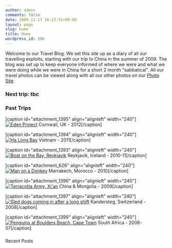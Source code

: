 ```yaml
---
author: admin
comments: false
date: 2009-11-17 16:23:51+00:00
layout: page
slug: home
title: Home
wordpress_id: 386
---
```


Welcome to our Travel Blog. We set this site up as a diary of all our travelling exploits, starting with our trip to China in the summer of 2009. The blog was set up to keep everyone informed of where we were and what we were doing while we were in China for a short 2 month "sabbatical". All our travel photos can be viewed along with all our other photos on our [Photo Site](http://photos.perry-online.me.uk/).


### Next trip: tbc




### Past Trips


[caption id="attachment_1395" align="alignleft" width="240"][![Eden Project](http://travel.perry-online.me.uk/files/2009/11/cornwall.jpg)](/cornwall/) Cornwall, UK - 2012[/caption]

[caption id="attachment_1394" align="alignleft" width="240"][![Ha Long Bay](http://travel.perry-online.me.uk/files/2009/11/vietnam.jpg)](/vietnam/) Vietnam - 2011[/caption]

[caption id="attachment_1393" align="alignleft" width="240"][![Boat on the Bay, Reykjavik](http://travel.perry-online.me.uk/files/2009/11/iceland.jpg)](/iceland/) Reykjavik, Iceland - 2010-11[/caption]

[caption id="attachment_626" align="alignleft" width="240"][![Man on a Donkey](http://travel.perry-online.me.uk/files/2010/06/marrakech2010.jpg)](/morocco/) Marrakech, Morocco - 2010[/caption]

[caption id="attachment_1396" align="alignleft" width="240"][![Terracotta Army, Xi'an](http://travel.perry-online.me.uk/files/2009/11/china-2.jpg)](/china/) China & Mongolia - 2009[/caption]

[caption id="attachment_1397" align="alignleft" width="240"][![Sled dogs coming in after a long shift](http://travel.perry-online.me.uk/files/2009/11/switzerland.jpg)](/switzerland/) Kandersteg, Switzerland - 2008[/caption]

[caption id="attachment_1399" align="alignleft" width="240"][![Penguins at Boulders Beach, Cape Town](http://travel.perry-online.me.uk/files/2009/11/south-africa.jpg)](/south-africa/) South Africa - 2006-07[/caption]


### 
Recent Posts
